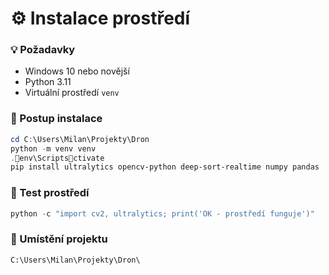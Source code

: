 # ⚙️ Instalace prostředí

### 💡 Požadavky
- Windows 10 nebo novější
- Python 3.11
- Virtuální prostředí `venv`

### 🧩 Postup instalace
```powershell
cd C:\Users\Milan\Projekty\Dron
python -m venv venv
.env\Scriptsctivate
pip install ultralytics opencv-python deep-sort-realtime numpy pandas
```

### 💾 Test prostředí
```powershell
python -c "import cv2, ultralytics; print('OK - prostředí funguje')"
```

### 📁 Umístění projektu
`C:\Users\Milan\Projekty\Dron\`
